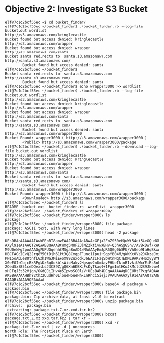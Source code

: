 # Objective 2: Investigate S3 Bucket

    elf@7c1c2bcf55ec:~$ cd bucket_finder/
    elf@7c1c2bcf55ec:~/bucket_finder$ ./bucket_finder.rb --log-file bucket.out wordlist
    http://s3.amazonaws.com/kringlecastle
    Bucket found but access denied: kringlecastle
    http://s3.amazonaws.com/wrapper
    Bucket found but access denied: wrapper
    http://s3.amazonaws.com/santa
    Bucket santa redirects to: santa.s3.amazonaws.com
    http://santa.s3.amazonaws.com/
            Bucket found but access denied: santa
    elf@7c1c2bcf55ec:~/bucket_finder$
    Bucket santa redirects to: santa.s3.amazonaws.com
    http://santa.s3.amazonaws.com/
            Bucket found but access denied: santa
    elf@7c1c2bcf55ec:~/bucket_finder$ echo wrapper3000 >> wordlist
    elf@7c1c2bcf55ec:~/bucket_finder$ ./bucket_finder.rb --log-file bucket.out wordlist
    http://s3.amazonaws.com/kringlecastle
    Bucket found but access denied: kringlecastle
    http://s3.amazonaws.com/wrapper
    Bucket found but access denied: wrapper
    http://s3.amazonaws.com/santa 
    Bucket santa redirects to: santa.s3.amazonaws.com
    http://santa.s3.amazonaws.com/
            Bucket found but access denied: santa
    http://s3.amazonaws.com/wrapper3000
    Bucket Found: wrapper3000 ( http://s3.amazonaws.com/wrapper3000 )
            <Public> http://s3.amazonaws.com/wrapper3000/package
    elf@7c1c2bcf55ec:~/bucket_finder$ ./bucket_finder.rb --download --log-file bucket.out wordlist
    http://s3.amazonaws.com/kringlecastle
    Bucket found but access denied: kringlecastle
    http://s3.amazonaws.com/wrapper
    Bucket found but access denied: wrapper
    http://s3.amazonaws.com/santa
    Bucket santa redirects to: santa.s3.amazonaws.com 
    http://santa.s3.amazonaws.com/
            Bucket found but access denied: santa
    http://s3.amazonaws.com/wrapper3000
    Bucket Found: wrapper3000 ( http://s3.amazonaws.com/wrapper3000 )
            <Downloaded> http://s3.amazonaws.com/wrapper3000/package
    elf@7c1c2bcf55ec:~/bucket_finder$ ls
    README  bucket.out  bucket_finder.rb  wordlist  wrapper3000
    elf@7c1c2bcf55ec:~/bucket_finder$ cd wrapper3000/
    elf@7c1c2bcf55ec:~/bucket_finder/wrapper3000$ ls
    package
    elf@7c1c2bcf55ec:~/bucket_finder/wrapper3000$ file package
    package: ASCII text, with very long lines
    elf@7c1c2bcf55ec:~/bucket_finder/wrapper3000$ head -2 package

    UEsDBAoAAAAAAIAwhFEbRT8anwEAAJ8BAAAcABwAcGFja2FnZS50eHQuWi54ei54eGQudGFyLmJ6MlVUCQADoBfKX6
    AXyl91eAsAAQT2AQAABBQAAABCWmg5MUFZJlNZ2ktivwABHv+Q3hASgGSn//AvBxDwf/xe0gQAAAgwAVmkYRTKe1PV
    M9U0ekMg2poAAAGgPUPUGqehhCMSgaBoAD1NNAAAAyEmJpR5QGg0bSPU/VA0eo9IaHqBkxw2YZK2NUASOegDIzwMXM
    HBCFACgIEvQ2Jrg8V50tDjh61Pt3Q8CmgpFFunc1Ipui+SqsYB04M/gWKKc0Vs2DXkzeJmiktINqjo3JjKAA4dLgLt
    PN15oADLe80tnfLGXhIWaJMiEeSX992uxodRJ6EAzIFzqSbWtnNqCTEDML9AK7HHSzyyBYKwCFBVJh17T636a6Ygyj
    X0eE0IsCbjcBkRPgkKz6q0okb1sWicMaky2Mgsqw2nUm5ayPHUeIktnBIvkiUWxYEiRs5nFOM8MTk8SitV7lcxOKst
    2QedSxZ851ceDQexsLsJ3C89Z/gQ6Xn6KBKqFsKyTkaqO+1FgmImtHKoJkMctd2B9JkcwvMr+hWIEcIQjAZGhSKYNP
    xHJFqJ3t32Vjgn/OGdQJiIHv4u5IpwoSG0lsV+UEsBAh4DCgAAAAAAgDCEURtFPxqfAQAAnwEAABwAGAAAAAAAAAAA
    AKSBAAAAAHBhY2thZ2UudHh0LloueHoueHhkLnRhci5iejJVVAUAA6AXyl91eAsAAQT2AQAABBQAAABQSwUGAAAAAA
    EAAQBiAAAA9QEAAAAA
    elf@7c1c2bcf55ec:~/bucket_finder/wrapper3000$ base64 -d package > package.bin
    elf@7c1c2bcf55ec:~/bucket_finder/wrapper3000$ file package.bin
    package.bin: Zip archive data, at least v1.0 to extract
    elf@7c1c2bcf55ec:~/bucket_finder/wrapper3000$ unzip package.bin
    Archive:  package.bin
     extracting: package.txt.Z.xz.xxd.tar.bz2
    elf@7c1c2bcf55ec:~/bucket_finder/wrapper3000$ bzcat package.txt.Z.xz.xxd.tar.bz2 | tar xf -
    elf@7c1c2bcf55ec:~/bucket_finder/wrapper3000$ xxd -r package.txt.Z.xz.xxd | xz -d | uncompress
    North Pole: The Frostiest Place on Earth
    elf@7c1c2bcf55ec:~/bucket_finder/wrapper3000$ 
<!--stackedit_data:
eyJoaXN0b3J5IjpbLTU0OTI4MjMyNV19
-->